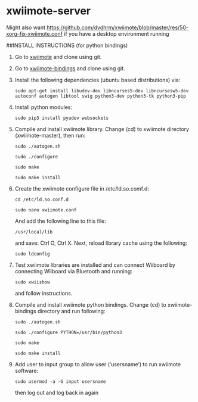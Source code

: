# xwiimote-server
Might also want https://github.com/dvdhrm/xwiimote/blob/master/res/50-xorg-fix-xwiimote.conf if you have a desktop environment running

##INSTALL INSTRUCTIONS (for python bindings)

1. Go to [xwiimote](https://github.com/dvdhrm/xwiimote) and clone using git.

2. Go to [xwiimote-bindings](https://github.com/dvdhrm/xwiimote-bindings) and clone using git.

3. Install the following dependencies (ubuntu based distributions) via:

    `sudo apt-get install libudev-dev libncurses5-dev libncursesw5-dev autoconf autogen libtool swig python3-dev python3-tk python3-pip`

4. Install python modules: 

    `sudo pip3 install pyudev websockets`

5. Compile and install xwiimote library.
Change (cd) to xwiimote directory (xwiimote-master), then run:

    `sudo ./autogen.sh`
    
    `sudo ./configure`
    
    `sudo make`
    
    `sudo make install`
    

6. Create the xwiimote configure file in /etc/ld.so.comf.d:

    `cd /etc/ld.so.conf.d`
    
    `sudo nano xwiimote.conf`

    And add the following line to this file:

    `/usr/local/lib`

    and save: Ctrl O, Ctrl X. Next, reload library cache using the following:

    `sudo ldconfig`

7. Test xwiimote libraries are installed and can connect Wiiboard by connecting Wiiboard via Bluetooth and running:

    `sudo xwiishow`

    and follow instructions.

8. Compile and install xwiimote python bindings. Change (cd) to xwiimote-bindings directory and run following:

    `sudo ./autogen.sh`
    
    `sudo ./configure PYTHON=/usr/bin/python3`
    
    `sudo make`
    
    `sudo make install`
    

9. Add user to input group to allow user (‘usersname’) to run xwiimote software:

    `sudo usermod -a -G input usersname`

    then log out and log back in again

